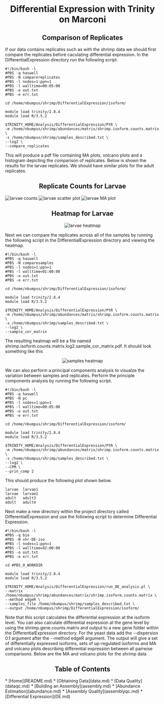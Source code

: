 <h1 align="center">Differential Expression with Trinity on Marconi<a id="top"></a></h1>

<h2 align="center">Comparison of Replicates</h2>

<p>If our data contains replicates such as with the shrimp data we should first compare the replicates before caculating differential expression.  In the DifferentialExpression directory run the following script.</p>

```
#!/bin/bash -l
#PBS -q haswell
#PBS -N comparereplicates
#PBS -l nodes=1:ppn=1
#PBS -l walltime=00:05:00
#PBS -o out.txt
#PBS -e err.txt

cd /home/nbumpus/shrimp/DifferentialExpression/isoform/

module load trinity/2.8.4
module load R/3.5.2

$TRINITY_HOME/Analysis/DifferentialExpression/PtR \
-m /home/nbumpus/shrimp/abundances/matrix/shrimp.isoform.counts.matrix \
-s /home/nbumpus/shrimp/samples_described.txt \
--log2 \
--compare_replicates
```
<p>This will produce a pdf file containing MA plots, volcano plots and a histogram depicting the comparison of replicates.  Below is shown the results for the larvae replicates.  We should have similar plots for the adult replicates.</p>

<h2 align="center">Replicate Counts for Larvae</h2>

<p>
  <img src="larvae_counts50.mod.jpg" alt="larvae counts">
  <img src="log2_read_cnt50.mod.jpg" alt="larvae scatter plot">
  <img src="larvae_MA50.mod.jpg" alt="larvae MA plot">
</p>

<h2 align="center">Heatmap for Larvae</h2>

<p align="center">
  <img src="larvaeheat50.jpg" alt="larvae heatmap">
</p>

<p>Next we can compare the replicates across all of the samples by running the following script in the DifferentialExpression directory and viewing the heatmap.</p>

```
#!/bin/bash -l
#PBS -q haswell
#PBS -N comparesamples
#PBS -l nodes=1:ppn=1
#PBS -l walltime=01:00:00
#PBS -o out.txt
#PBS -e err.txt

cd /home/nbumpus/shrimp/DifferentialExpression/isoform/

module load trinity/2.8.4
module load R/3.5.2

$TRINITY_HOME/Analysis/DifferentialExpression/PtR \
-m /home/nbumpus/shrimp/abundances/matrix/shrimp.isoform.counts.matrix \
-s /home/nbumpus/shrimp/samples_described.txt \
--log2 \
--sample_cor_matrix
```

<p>The resulting heatmap will be a file named shrimp.isoform.counts.matrix.log2.sample_cor_matrix.pdf.  It should look something like this</p>

<p align="center">
  <img src="samplesheat50.jpg" alt="samples heatmap">
</p>

<p>We can also perform a principal components analysis to visualze the variation between samples and replicates.  Perform the principle components analysis by running the following script.</p>

```
#!/bin/bash -l
#PBS -q haswell
#PBS -N pc
#PBS -l nodes=1:ppn=1
#PBS -l walltime=00:05:00
#PBS -o out.txt
#PBS -e err.txt

cd /home/nbumpus/shrimp/DifferentialExpression/isoform/

module load trinity/2.8.4
module load R/3.5.2

$TRINITY_HOME/Analysis/DifferentialExpression/PtR \
-m /home/nbumpus/shrimp/abundances/matrix/shrimp.isoform.counts.matrix \
-s /home/nbumpus/shrimp/samples_described.txt \
--log2 \
--CPM \
--prin_comp 2
```

<p>This should produce the following plot shown below.</p>



















```
larvae  larvae1
larvae  larvae2
adult   adult3
adult   adult4
```

<p>Next make a new directory within the project directory called DifferentialExpression and use the following script to determine Differential Expression.</p>

```
#!/bin/bash -l
#PBS -q bio
#PBS -N shr-DE-iso
#PBS -l nodes=1:ppn=1
#PBS -l walltime=02:00:00
#PBS -o out.txt
#PBS -e err.txt

cd #PBS_O_WORKDIR

module load trinity/2.8.4
module load R/3.5.2

$TRINITY_HOME/Analysis/DifferentialExpression/run_DE_analysis.pl \
--matrix /home/nbumpus/shrimp/abundances/matrix/shrimp.isoform.counts.matrix \
--method edgeR \
--samples_file /home/nbumpus/shrimp/samples_described.txt \
--output /home/nbumpus/shrimp/DifferentialExpression/isoform/
```
<p>Note that this script calculates the differential expression at the isoform level.  You can also calculate differential expression at the gene level by using the shrimp.gene.counts.matrix and output to a new gene folder within the DifferentialExpression directory.  For the yeast data add the --dispersion 0.1 argument after the --method edgeR argument.  The output will give a set of differentially expressed isoforms, sets of up-regulated isoforms and MA and volcano plots describing differential expression between all pairwise comparisons.  Below are the MA and volcano plots for the shrimp data</p>


<h2 align="center">Table of Contents<a id="contents"></a></h2>
* [Home](README.md)
* [Obtaining Data](data.md)
* [Data Quality](dataqc.md)
* [Building an Assembly](assembly.md)
* [Abundance Estimation](abundance.md)
* [Assembly Quality](assemblyqc.md)
* [Differential Expression](DE.md)
